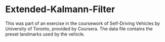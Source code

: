 # Extended-Kalmann-Filter
This was part of an exercise in the coursework of Self-Driving Vehicles by University of Toronto, provided by Coursera. The data file contains the preset landmarks used by the vehicle.

